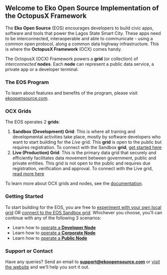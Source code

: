 ## Welcome to Eko Open Source Implementation of the OctopusX Framework
The **Eko Open Source** (EOS) encourages developers to build civic apps, software and tools that power the Lagos State Smart City. These apps need to be interconnected, interaoperable and able to communicate  - using a common open protocol, along a common data highway infrastructure. This is where the **OctopusX Framework** (OCX) comes handy.

The OctopusX (OCX) Framework powers a **grid** (or collection) of _interconnected_ **nodes**. Each **node** can represent a public data service, a private app or a developer terminal.


### The EOS Program
To learn about features and benefits of the program, please visit [ekoopensource.com](https://ekoopensource.com).


### OCX Grids
The EOS operates 2 **grids**:
1. **Sandbox (Development) Grid**: This is where all training and developmental activities take place, mostly by software developers who want to start building for the _Live_ grid. This **grid** is open to the public but requires registration. To connect with the Sandbox **grid**, [get started here](https://doc.com)
2. **Live (Production) Grid**: This is the primary data grid that securely and efficiently facilitates data movement between government, public and private entities. This grid is not open to the public and requires due registration, verification and approval. To connect with the Live grid, [read more here](https://doc.com)

To learn more about OCX grids and nodes, see the [documentation](https://doc.com/).


### Getting Started
To start building for the EOS, you are free to [experiment with your own local grid](https://doc.com/) OR [connect to the EOS Sandbox grid](https://doc.com/). Whichever you choose, you'll can continue with any of the following 3 scenarios:
- Learn how to [operate a **Developer Node**](https://doc.com/) 
- Learn how to [operate a **Corporate Node**](https://doc.com/) 
- Learn how to [operate a **Public Node**](https://doc.com/) 

### Support or Contact
Have any queries? Send an email to **support@ekoopensource.com** or [visit the website](https://ekoopensource.com) and we’ll help you sort it out.
